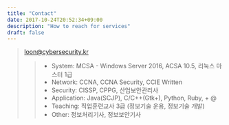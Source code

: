 ```yaml
---
title: "Contact"
date: 2017-10-24T20:52:34+09:00
description: "How to reach for services"
draft: false
---
```

>  loon@cybersecurity.kr
>> - System: MCSA - Windows Server 2016, ACSA 10.5, 리눅스 마스터 1급
>> - Network: CCNA, CCNA Security, CCIE Written
>> - Security: CISSP, CPPG, 산업보안관리사
>> - Application: Java(SCJP), C/C++(Gtk+), Python, Ruby, + @
>> - Teaching:  직업훈련교사 3급 (정보기술 운용, 정보기술 개발)
>> - Other: 정보처리기사, 정보보안기사
